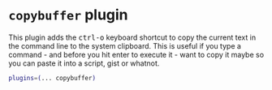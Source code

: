 # `copybuffer` plugin
This plugin adds the <kbd>ctrl-o</kbd> keyboard shortcut to copy the current text
in the command line to the system clipboard.
This is useful if you type a command - and before you hit enter to execute it - want
to copy it maybe so you can paste it into a script, gist or whatnot.
```zsh
plugins=(... copybuffer)
```
